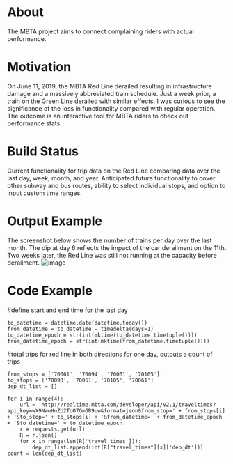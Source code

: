 # About 
The MBTA project aims to connect complaining riders with actual performance.

# Motivation
On June 11, 2019, the MBTA Red Line derailed resulting in infrastructure damage and a massively abbreviated train schedule. Just a week prior, a train on the Green Line derailed with similar effects. I was curious to see the significance of the loss in functionality compared with regular operation. The outcome is an interactive tool for MBTA riders to check out performance stats.

# Build Status
Current functionality for trip data on the Red Line comparing data over the last day, week, month, and year. Anticipated future functionality to cover other subway and bus routes, ability to select individual stops, and option to input custom time ranges.

# Output Example
The screenshot below shows the number of trains per day over the last month. The dip at day 6 reflects the impact of the car derailment on the 11th. Two weeks later, the Red Line was still not running at the capacity before derailment.
![image](https://user-images.githubusercontent.com/52188112/60763216-bca6ad80-a03d-11e9-9755-8f1142089066.png)

# Code Example
  #define start and end time for the last day
  
	to_datetime = datetime.date(datetime.today())
	from_datetime = to_datetime - timedelta(days=1)
	to_datetime_epoch = str(int(mktime(to_datetime.timetuple())))
	from_datetime_epoch = str(int(mktime(from_datetime.timetuple())))
	

  #total trips for red line in both directions for one day, outputs a count of trips 

	from_stops = ['70061', '70094', '70061', '70105']
	to_stops = ['70093', '70061', '70105', '70061']
	dep_dt_list = []

	for i in range(4):
		url = 'http://realtime.mbta.com/developer/api/v2.1/traveltimes?api_key=wX9NwuHnZU2ToO7GmGR9uw&format=json&from_stop=' + from_stops[i] + '&to_stop=' + to_stops[i] + '&from_datetime=' + from_datetime_epoch + '&to_datetime=' + to_datetime_epoch
		r = requests.get(url)
		R = r.json()
		for x in range(len(R['travel_times'])):
			dep_dt_list.append(int(R["travel_times"][x]['dep_dt']))
	count = len(dep_dt_list)
